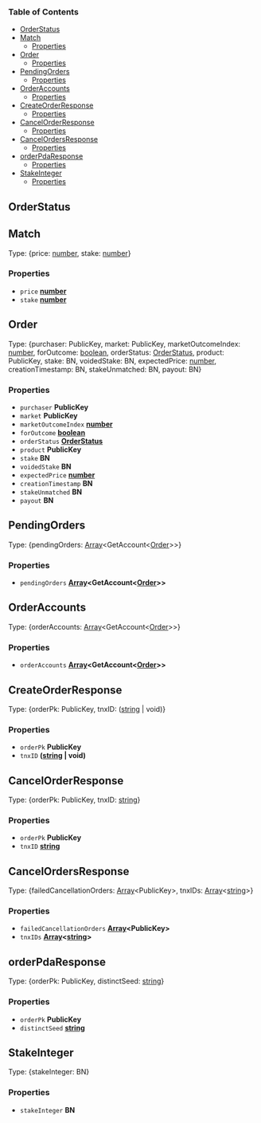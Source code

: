 <!-- Generated by documentation.js. Update this documentation by updating the source code. -->

### Table of Contents

*   [OrderStatus][1]
*   [Match][2]
    *   [Properties][3]
*   [Order][4]
    *   [Properties][5]
*   [PendingOrders][6]
    *   [Properties][7]
*   [OrderAccounts][8]
    *   [Properties][9]
*   [CreateOrderResponse][10]
    *   [Properties][11]
*   [CancelOrderResponse][12]
    *   [Properties][13]
*   [CancelOrdersResponse][14]
    *   [Properties][15]
*   [orderPdaResponse][16]
    *   [Properties][17]
*   [StakeInteger][18]
    *   [Properties][19]

## OrderStatus

## Match

Type: {price: [number][20], stake: [number][20]}

### Properties

*   `price` **[number][20]**&#x20;
*   `stake` **[number][20]**&#x20;

## Order

Type: {purchaser: PublicKey, market: PublicKey, marketOutcomeIndex: [number][20], forOutcome: [boolean][21], orderStatus: [OrderStatus][1], product: PublicKey, stake: BN, voidedStake: BN, expectedPrice: [number][20], creationTimestamp: BN, stakeUnmatched: BN, payout: BN}

### Properties

*   `purchaser` **PublicKey**&#x20;
*   `market` **PublicKey**&#x20;
*   `marketOutcomeIndex` **[number][20]**&#x20;
*   `forOutcome` **[boolean][21]**&#x20;
*   `orderStatus` **[OrderStatus][1]**&#x20;
*   `product` **PublicKey**&#x20;
*   `stake` **BN**&#x20;
*   `voidedStake` **BN**&#x20;
*   `expectedPrice` **[number][20]**&#x20;
*   `creationTimestamp` **BN**&#x20;
*   `stakeUnmatched` **BN**&#x20;
*   `payout` **BN**&#x20;

## PendingOrders

Type: {pendingOrders: [Array][22]\<GetAccount<[Order][4]>>}

### Properties

*   `pendingOrders` **[Array][22]\<GetAccount<[Order][4]>>**&#x20;

## OrderAccounts

Type: {orderAccounts: [Array][22]\<GetAccount<[Order][4]>>}

### Properties

*   `orderAccounts` **[Array][22]\<GetAccount<[Order][4]>>**&#x20;

## CreateOrderResponse

Type: {orderPk: PublicKey, tnxID: ([string][23] | void)}

### Properties

*   `orderPk` **PublicKey**&#x20;
*   `tnxID` **([string][23] | void)**&#x20;

## CancelOrderResponse

Type: {orderPk: PublicKey, tnxID: [string][23]}

### Properties

*   `orderPk` **PublicKey**&#x20;
*   `tnxID` **[string][23]**&#x20;

## CancelOrdersResponse

Type: {failedCancellationOrders: [Array][22]\<PublicKey>, tnxIDs: [Array][22]<[string][23]>}

### Properties

*   `failedCancellationOrders` **[Array][22]\<PublicKey>**&#x20;
*   `tnxIDs` **[Array][22]<[string][23]>**&#x20;

## orderPdaResponse

Type: {orderPk: PublicKey, distinctSeed: [string][23]}

### Properties

*   `orderPk` **PublicKey**&#x20;
*   `distinctSeed` **[string][23]**&#x20;

## StakeInteger

Type: {stakeInteger: BN}

### Properties

*   `stakeInteger` **BN**&#x20;

[1]: #orderstatus

[2]: #match

[3]: #properties

[4]: #order

[5]: #properties-1

[6]: #pendingorders

[7]: #properties-2

[8]: #orderaccounts

[9]: #properties-3

[10]: #createorderresponse

[11]: #properties-4

[12]: #cancelorderresponse

[13]: #properties-5

[14]: #cancelordersresponse

[15]: #properties-6

[16]: #orderpdaresponse

[17]: #properties-7

[18]: #stakeinteger

[19]: #properties-8

[20]: https://developer.mozilla.org/docs/Web/JavaScript/Reference/Global_Objects/Number

[21]: https://developer.mozilla.org/docs/Web/JavaScript/Reference/Global_Objects/Boolean

[22]: https://developer.mozilla.org/docs/Web/JavaScript/Reference/Global_Objects/Array

[23]: https://developer.mozilla.org/docs/Web/JavaScript/Reference/Global_Objects/String

